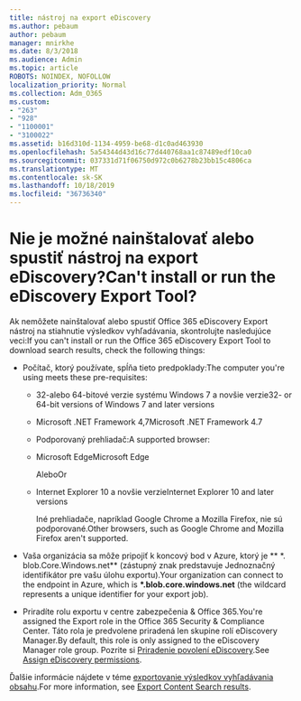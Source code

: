 ```yaml
---
title: nástroj na export eDiscovery
ms.author: pebaum
author: pebaum
manager: mnirkhe
ms.date: 8/3/2018
ms.audience: Admin
ms.topic: article
ROBOTS: NOINDEX, NOFOLLOW
localization_priority: Normal
ms.collection: Adm_O365
ms.custom:
- "263"
- "928"
- "1100001"
- "3100022"
ms.assetid: b16d310d-1134-4959-be68-d1c0ad463930
ms.openlocfilehash: 5a54344d43d16c77d440768aa1c87489edf10ca0
ms.sourcegitcommit: 037331d71f06750d972c0b6278b23bb15c4806ca
ms.translationtype: MT
ms.contentlocale: sk-SK
ms.lasthandoff: 10/18/2019
ms.locfileid: "36736340"
---
```

# <a name="cant-install-or-run-the-ediscovery-export-tool"></a><span data-ttu-id="3c2fa-102">Nie je možné nainštalovať alebo spustiť nástroj na export eDiscovery?</span><span class="sxs-lookup"><span data-stu-id="3c2fa-102">Can't install or run the eDiscovery Export Tool?</span></span>

<span data-ttu-id="3c2fa-103">Ak nemôžete nainštalovať alebo spustiť Office 365 eDiscovery Export nástroj na stiahnutie výsledkov vyhľadávania, skontrolujte nasledujúce veci:</span><span class="sxs-lookup"><span data-stu-id="3c2fa-103">If you can't install or run the Office 365 eDiscovery Export Tool to download search results, check the following things:</span></span>
  
- <span data-ttu-id="3c2fa-104">Počítač, ktorý používate, spĺňa tieto predpoklady:</span><span class="sxs-lookup"><span data-stu-id="3c2fa-104">The computer you're using meets these pre-requisites:</span></span>

  - <span data-ttu-id="3c2fa-105">32-alebo 64-bitové verzie systému Windows 7 a novšie verzie</span><span class="sxs-lookup"><span data-stu-id="3c2fa-105">32- or 64-bit versions of Windows 7 and later versions</span></span>

  - <span data-ttu-id="3c2fa-106">Microsoft .NET Framework 4,7</span><span class="sxs-lookup"><span data-stu-id="3c2fa-106">Microsoft .NET Framework 4.7</span></span>

  - <span data-ttu-id="3c2fa-107">Podporovaný prehliadač:</span><span class="sxs-lookup"><span data-stu-id="3c2fa-107">A supported browser:</span></span>

  - <span data-ttu-id="3c2fa-108">Microsoft Edge</span><span class="sxs-lookup"><span data-stu-id="3c2fa-108">Microsoft Edge</span></span>

    <span data-ttu-id="3c2fa-109">Alebo</span><span class="sxs-lookup"><span data-stu-id="3c2fa-109">Or</span></span>

  - <span data-ttu-id="3c2fa-110">Internet Explorer 10 a novšie verzie</span><span class="sxs-lookup"><span data-stu-id="3c2fa-110">Internet Explorer 10 and later versions</span></span>

    <span data-ttu-id="3c2fa-111">Iné prehliadače, napríklad Google Chrome a Mozilla Firefox, nie sú podporované.</span><span class="sxs-lookup"><span data-stu-id="3c2fa-111">Other browsers, such as Google Chrome and Mozilla Firefox aren't supported.</span></span>

- <span data-ttu-id="3c2fa-112">Vaša organizácia sa môže pripojiť k koncový bod v Azure, ktorý je \*\* \*. blob.Core.Windows.net\*\* (zástupný znak predstavuje Jednoznačný identifikátor pre vašu úlohu exportu).</span><span class="sxs-lookup"><span data-stu-id="3c2fa-112">Your organization can connect to the endpoint in Azure, which is **\*.blob.core.windows.net** (the wildcard represents a unique identifier for your export job).</span></span>

- <span data-ttu-id="3c2fa-113">Priradíte rolu exportu v centre zabezpečenia &amp; Office 365.</span><span class="sxs-lookup"><span data-stu-id="3c2fa-113">You're assigned the Export role in the Office 365 Security &amp; Compliance Center.</span></span> <span data-ttu-id="3c2fa-114">Táto rola je predvolene priradená len skupine rolí eDiscovery Manager.</span><span class="sxs-lookup"><span data-stu-id="3c2fa-114">By default, this role is only assigned to the eDiscovery Manager role group.</span></span> <span data-ttu-id="3c2fa-115">Pozrite si [Priradenie povolení eDiscovery](https://docs.microsoft.com/office365/securitycompliance/assign-ediscovery-permissions).</span><span class="sxs-lookup"><span data-stu-id="3c2fa-115">See [Assign eDiscovery permissions](https://docs.microsoft.com/office365/securitycompliance/assign-ediscovery-permissions).</span></span>

<span data-ttu-id="3c2fa-116">Ďalšie informácie nájdete v téme [exportovanie výsledkov vyhľadávania obsahu](https://docs.microsoft.com/office365/securitycompliance/export-search-results).</span><span class="sxs-lookup"><span data-stu-id="3c2fa-116">For more information, see [Export Content Search results](https://docs.microsoft.com/office365/securitycompliance/export-search-results).</span></span>
  